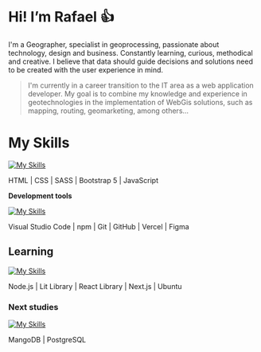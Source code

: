# Hi! I’m Rafael :thumbsup:

I'm a Geographer, specialist in geoprocessing, passionate about technology, design and business. Constantly learning, curious, methodical and creative. I believe that data should guide decisions and solutions need to be created with the user experience in mind.

> I'm currently in a career transition to the IT area as a web application developer. My goal is to combine my knowledge and experience in geotechnologies in the implementation of WebGis solutions, such as mapping, routing, geomarketing, among others...

# My Skills 
[![My Skills](https://skillicons.dev/icons?i=html,css,sass,bootstrap,js)](https://skillicons.dev)

HTML | CSS | SASS | Bootstrap 5 | JavaScript 

**Development tools**

[![My Skills](https://skillicons.dev/icons?i=vscode,npm,git,github,vercel,figma)](https://skillicons.dev)

Visual Studio Code | npm | Git | GitHub | Vercel | Figma

##  Learning 
[![My Skills](https://skillicons.dev/icons?i=nodejs,expressjs,lit,react,nextjs,ubuntu)](https://skillicons.dev)

Node.js | Lit Library | React Library | Next.js | Ubuntu

### Next studies 
[![My Skills](https://skillicons.dev/icons?i=mongodb,postgres)](https://skillicons.dev)

MangoDB | PostgreSQL
